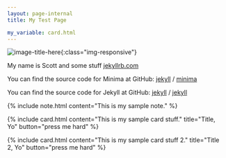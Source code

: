```yaml
---
layout: page-internal
title: My Test Page

my_variable: card.html
---
```

![image-title-here](/assets/img/nuyu.jpg){:class="img-responsive"}

My name is Scott and some stuff [jekyllrb.com](https://jekyllrb.com/)

You can find the source code for Minima at GitHub:
[jekyll][jekyll-organization] /
[minima](https://github.com/jekyll/minima)

You can find the source code for Jekyll at GitHub:
[jekyll][jekyll-organization] /
[jekyll](https://github.com/jekyll/jekyll)

[jekyll-organization]: https://github.com/jekyll

{% include note.html content="This is my sample note." %}

{% include card.html content="This is my sample card stuff." title="Title, Yo" button="press me hard" %}

{% include card.html content="This is my sample card stuff 2." title="Title 2, Yo" button="press me hard" %}
